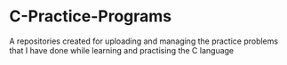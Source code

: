 # C-Practice-Programs

A repositories created for uploading and managing the practice problems that I have done while learning and practising the C language
